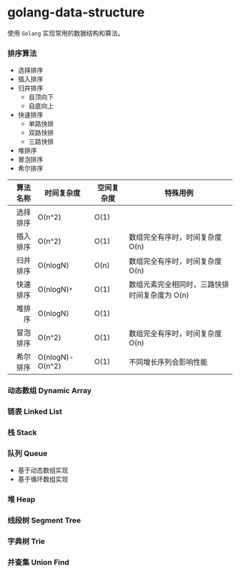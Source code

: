 # golang-data-structure

使用 `Golang` 实现常用的数据结构和算法。

### 排序算法
- 选择排序
- 插入排序
- 归并排序
  + 自顶向下
  + 自底向上
- 快速排序
  + 单路快排
  + 双路快排
  + 三路快排
- 堆排序
- 冒泡排序
- 希尔排序

| 算法名称 | 时间复杂度           | 空间复杂度 | 特殊用例                      |
|-----:|-----------------|-------|---------------------------|
| 选择排序 | O(n^2)          | O(1)  |                           |
| 插入排序 | O(n^2)          | O(1)  | 数组完全有序时，时间复杂度 O(n)        |
| 归并排序 | O(nlogN)        | O(n)  | 数组完全有序时，时间复杂度 O(n)        |
| 快速排序 | O(nlogN)`*`     | O(1)  | 数组元素完全相同时，三路快排时间复杂度为 O(n) |
|  堆排序 | O(nlogN)        | O(1)  |                           |
| 冒泡排序 | O(n^2)          | O(1)  | 数组完全有序时，时间复杂度 O(n)        |
| 希尔排序 | O(nlogN)-O(n^2) | O(1)  | 不同增长序列会影响性能               |

### 动态数组 Dynamic Array
### 链表 Linked List
### 栈 Stack
### 队列 Queue
- 基于动态数组实现
- 基于循环数组实现
### 堆 Heap
### 线段树 Segment Tree 
### 字典树 Trie
### 并查集 Union Find

